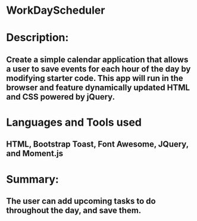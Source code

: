 # WorkDayScheduler
# Description:
## Create a simple calendar application that allows a user to save events for each hour of the day by modifying starter code. This app will run in the browser and feature dynamically updated HTML and CSS powered by jQuery.
# Languages and Tools used
## HTML, Bootstrap Toast, Font Awesome, JQuery, and Moment.js
# Summary:
## The user can add upcoming tasks to do throughout the day, and save them.
